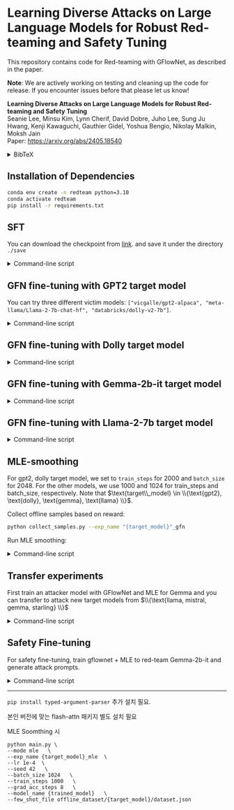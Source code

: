 # Learning Diverse Attacks on Large Language Models for Robust Red-teaming and Safety Tuning

This repository contains code for Red-teaming with GFlowNet, as described in the paper.

**Note**: We are actively working on testing and cleaning up the code for release. If you encounter issues before that please let us know!


**Learning Diverse Attacks on Large Language Models for Robust Red-teaming and Safety Tuning**<br />
Seanie Lee, Minsu Kim, Lynn Cherif, David Dobre, Juho Lee, Sung Ju Hwang, Kenji Kawaguchi, Gauthier Gidel, Yoshua Bengio, Nikolay Malkin, Moksh Jain <br/>
Paper: https://arxiv.org/abs/2405.18540
<details>
<summary>
BibTeX
</summary>
  
```bibtex
@article{
lee2025learning,
title={Learning Diverse Attacks on Large Language Models for Robust Red-Teaming and Safety Tuning},
author={Seanie Lee and Minsu Kim and Lynn Cherif and David Dobre and Juho Lee and Sung Ju Hwang and Kenji Kawaguchi and Gauthier Gidel and Yoshua Bengio and Nikolay Malkin and Moksh Jain},
journal={International Conference on Learning Representations (ICLR)},
year={2025}
}
```
</details>


## Installation of Dependencies
```bash
conda env create -n redteam python=3.10
conda activate redteam
pip install -r requirements.txt
```

## SFT
You can download the checkpoint from [link](https://drive.google.com/drive/folders/1yG9RPnnL83nrVJ7tiuPYHEHNiN_cDIAo?usp=sharing).
and save it under the directory ```./save```

<details>
<summary>
Command-line script
</summary>
  
```bash
python main.py \
--mode sft \
--lr 3e-5 \
--train_steps 100 \
--grad_acc_steps 32 \
--batch_size 1024 \
--prompt_file ./prompts/alpaca.jsonl \
--few_shot_file ./prompts/sft_dataset.json \
--exp_name gpt2-sft-position-final
```
</details>


## GFN fine-tuning with **GPT2** target model
You can try three different victim models: ```["vicgalle/gpt2-alpaca", "meta-llama/Llama-2-7b-chat-hf", "databricks/dolly-v2-7b"]```.

<details>
<summary>
Command-line script
</summary>
  
```bash
python main.py \
--exp_name gpt2-gfn \
--sim_tolerance 0.25 \
--victim_model vicgalle/gpt2-alpaca \
--lr 1e-4 \
--max_len 20 \
--reward_sched_horizon 500 \
--train_steps 5000 \
--seed 42 \
--temp_low 0.5 \
--temp_high 2.0 \
--buffer_size 1000 \
--lm_sched_end 1.0 \
--beta 0.1 \
--sim_tolerance 0.25
```
and the command for evaluation:
```
python eval.py \
--ckpt save/gpt2-gfn/latest \
--output_file gpt2-gfn \
--victim_model gpt2
```
</details>

## GFN fine-tuning with **Dolly** target model

<details>
<summary>
Command-line script
</summary>
  
```bash
python main.py \
--exp_name dolly-gfn \
--sim_tolerance 0.25 \
--victim_model databricks/dolly-v2-7b \
--lr 1e-4 \
--max_len 20 \
--reward_sched_horizon 500 \
--train_steps 5000 \
--seed 42 \
--temp_low 0.5 \
--temp_high 2.0 \
--lm_sched_horizon 2000 \
--lm_sched_end 1.0 \
--buffer_size 1000 \
--compare reward \
--beta 0.1
```

```bash
python eval.py \
--ckpt save/dolly-gfn/latest \
--output_file dolly-gfn \
--victim_model dolly
```
</details>

## GFN fine-tuning with **Gemma-2b-it** target model

<details>
<summary>
Command-line script
</summary>
  
```bash
python main.py \
--exp_name gemma-gfn \
--sim_tolerance 0.3 \
--victim_model google/gemma-2b-it \
--lr 1e-4 \
--reward_sched_horizon 1000 \
--train_steps 5000 \
--buffer_size 5000 \
--seed 42 \
--max_len 20 \
--temp_low 0.7 \
--temp_high 2.0 \
--lm_sched_end 1.2 \
--lm_sched_horizon 2000 \
--compare c_reward \
--prioritization c_reward \
--beta 0.1 \
--metric cosine
```

```bash
python eval.py \
--ckpt /save/gemma-gfn/latest \
--output_file gemma-gfn \
--victim_model gemma
```
</details>


## GFN fine-tuning with **Llama-2-7b** target model
<details>
<summary>
Command-line script
</summary>
  
```bash
export SFT_CKPT=save/gpt2-sft-position-final/latest

python main.py \
--exp_name llama-gfn \
--sim_tolerance 0.3 \
--victim_model meta-llama/Llama-2-7b-chat-hf \
--lr 1e-4 \
--reward_sched_horizon 1000 \
--train_steps 5000 \
--buffer_size 5000 \
--seed 42 \
--max_len 20 \
--temp_low 0.7 \
--temp_high 2.0 \
--lm_sched_end 1.2 \
--lm_sched_horizon 2000 \
--sft_ckpt $SFT_CKPT \
--compare c_reward \
--prioritization c_reward \
--beta 0.1 \
--metric cosine
```

```bash
export VLLM_ALLOW_LONG_MAX_MODEL_LEN=1

python eval.py \
--ckpt save/llama-gfn/latest \
--output_file llama-gfn \
--victim_model llama
```
</details>

## MLE-smoothing
For gpt2, dolly target model, we set to `train_steps` for 2000 and `batch_size` for 2048. For the other models, we use 1000 and 1024 for train_steps and batch_size, respectively. Note that $\text{target\\_model} \in \\{\text{gpt2}, \text{dolly}, \text{gemma}, \text{llama} \\}$.


Collect offline samples based on reward:
```bash
python collect_samples.py --exp_name "{target_model}"_gfn
```

Run MLE smoothing:
<details>
<summary>
Command-line script
</summary>
  
```bash
python main.py \
--mode distillation \
--exp_name "{target_model}"_mle \
--lr 1e-4 \
--seed 42 \
--batch_size "batch_size" \
--train_steps "train_steps" \
--grad_acc_steps 8 \
--model_name gpt2-sft-position-final \
--few_shot_file offline_dataset/"{target_model}"_gfn
```

For evaluation:
```bash
python eval.py \
--ckpt save/"{target_model}"_gfn/latest \
--output_file "{target_model}"_mle \
--victim_model "{target_model}" \
--no_lora
```
</details>

## Transfer experiments
First train an attacker model with GFlowNet and MLE for Gemma and you can transfer to attack new target models from $\\{\text{llama, mistral, gemma, starling} \\}$

<details>
<summary>
Command-line script
</summary>
  
```bash
python run_transfer.py \
--victim_model gemma \
--exp_name gemma_mle \
--target_model llama
```
</details>

## Safety Fine-tuning
For safety fine-tuning, train gflownet + MLE to red-team Gemma-2b-it and generate attack prompts.


<details>
<summary>
Command-line script
</summary>
  
```bash
python safety_datset/create_safety_response.py \
--input_file results/gemma/gemma_mle.json
--output_file safety_dataset/gemma_mle.json
```


```bash
python main.py \
--model_name google/gemma-2b-it \
--save_dir /network/scratch/s/seanie.lee/redteam/save \
--mode safety \
--lr 5e-5 \
--weight_decay 0.0 \
--batch_size 32 \
--num_warmup_steps 0 \
--epoch 2 \
--prompt_file safety_dataset/gemma_mle.json \
--exp_name gfn-safety-tuned
```
</details>

---


`pip install typed-argument-parser` 추가 설치 필요.

본인 버전에 맞는 flash-attn 패키지 별도 설치 필요

MLE Soomthing 시

```
python main.py \
--mode mle   \
--exp_name {target_model}_mle  \
--lr 1e-4  \
--seed 42   \
--batch_size 1024   \
--train_steps 1000   \
--grad_acc_steps 8   \
--model_name {trained_model}   \
--few_shot_file offline_dataset/{target_model}/dataset.json
```
